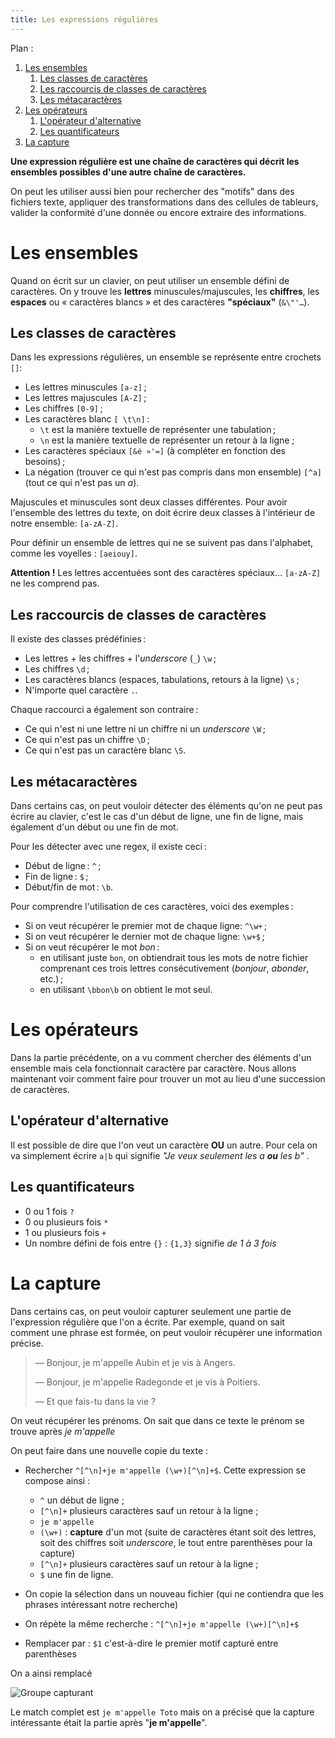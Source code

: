 ```yaml
---
title: Les expressions régulières
---
```


Plan :

1. [Les ensembles](#t1)
	1. [Les classes de caractères](#t1-1)
	2. [Les raccourcis de classes de caractères](#t1-2)
	3. [Les métacaractères](#t1-3)
2. [Les opérateurs](#t2)
	1. [L'opérateur d'alternative](#t2-1)
	2. [Les quantificateurs](#t2-2)
3. [La capture](#t3)

[comment]: <> (FINET)


**Une expression régulière est une chaîne de caractères qui décrit les ensembles possibles d'une autre chaîne de caractères.**

On peut les utiliser aussi bien pour rechercher des \"motifs\" dans des fichiers texte,
appliquer des transformations dans des cellules de tableurs, valider la conformité d'une donnée ou encore extraire des informations.


<a id='t1'/>

# Les ensembles

Quand on écrit sur un clavier, on peut utiliser un ensemble défini de caractères.
On y trouve les **lettres** minuscules/majuscules, les **chiffres**, les **espaces** ou « caractères blancs » et des caractères **\"spéciaux\"** (`&\"'…`).


<a id='t1-1'/>

## Les classes de caractères

Dans les expressions régulières, un ensemble se représente entre crochets `[]`:

- Les lettres minuscules `[a-z]` ;
- Les lettres majuscules `[A-Z]` ;
- Les chiffres `[0-9]` ;
- Les caractères blanc `[ \t\n]` :
  - `\t` est la manière textuelle de représenter une tabulation ;
  - `\n` est la manière textuelle de représenter un retour à la ligne ;
- Les caractères spéciaux `[&é »'=]` (à compléter en fonction des besoins) ;
- La négation (trouver ce qui n'est pas compris dans mon ensemble)
  `[^a]` (tout ce qui n'est pas un *a*).


Majuscules et minuscules sont deux classes différentes.
Pour avoir l'ensemble des lettres du texte, on doit écrire deux classes à l'intérieur de notre ensemble: `[a-zA-Z]`.

Pour définir un ensemble de lettres qui ne se suivent pas dans l'alphabet, comme les voyelles : `[aeiouy]`.

**Attention !** Les lettres accentuées sont des caractères spéciaux… `[a-zA-Z]` ne les comprend pas.


<a id='t1-2'/>

## Les raccourcis de classes de caractères

Il existe des classes prédéfinies :

- Les lettres + les chiffres + l'*underscore* (`_`) `\w` ;
- Les chiffres `\d` ;
- Les caractères blancs (espaces, tabulations, retours à la ligne) `\s` ;
- N'importe quel caractère `.`.

Chaque raccourci a également son contraire :

- Ce qui n'est ni une lettre ni un chiffre ni un *underscore* `\W` ;
- Ce qui n'est pas un chiffre `\D` ;
- Ce qui n'est pas un caractère blanc `\S`.


<a id='t1-3'/>

## Les métacaractères

Dans certains cas, on peut vouloir détecter des éléments qu'on ne peut pas écrire au clavier, c'est le cas d'un début de ligne, une fin de ligne, mais également d'un début ou une fin de mot.

Pour les détecter avec une regex, il existe ceci :

- Début de ligne : `^` ;
- Fin de ligne : `$` ;
- Début/fin de mot : `\b`.

Pour comprendre l'utilisation de ces caractères, voici des exemples :

- Si on veut récupérer le premier mot de chaque ligne: `^\w+` ;
- Si on veut récupérer le dernier mot de chaque ligne: `\w+$` ;
- Si on veut récupérer le mot *bon* :
  - en utilisant juste `bon`, on obtiendrait tous les mots de notre fichier comprenant ces trois lettres consécutivement (*bonjour*, *abonder*, etc.) ;
  - en utilisant `\bbon\b` on obtient le mot seul.


<a id='t2'/>

# Les opérateurs

Dans la partie précédente, on a vu comment chercher des éléments d'un ensemble mais cela fonctionnait caractère par caractère.
Nous allons maintenant voir comment faire pour trouver un mot au lieu d'une succession de caractères.


<a id='t2-1'/>

## L'opérateur d'alternative

Il est possible de dire que l'on veut un caractère **OU** un autre.
Pour cela on va simplement écrire `a|b` qui signifie *\"Je veux seulement les a **ou** les b\"* .


<a id='t2-2'/>

## Les quantificateurs

- 0 ou 1 fois `?`
- 0 ou plusieurs fois `*`
- 1 ou plusieurs fois `+`
- Un nombre défini de fois entre `{}` : `{1,3}` signifie *de 1 à 3 fois*


<a id='t3'/>

# La capture


Dans certains cas, on peut vouloir capturer seulement une partie de l'expression régulière que l'on a écrite.
Par exemple, quand on sait comment une phrase est formée, on peut vouloir récupérer une information précise.

> — Bonjour, je m'appelle Aubin et je vis à Angers.
>
> — Bonjour, je m'appelle Radegonde et je vis à Poitiers.
>
> — Et que fais-tu dans la vie ?

On veut récupérer les prénoms.
On sait que dans ce texte le prénom se trouve après *je m'appelle*

On peut faire dans une nouvelle copie du texte :

- Rechercher `^[^\n]+je m'appelle (\w+)[^\n]+$`. Cette expression se compose ainsi :
  - `^` un début de ligne ;
  - `[^\n]+` plusieurs caractères sauf un retour à la ligne ;
  - `je m'appelle`
  - `(\w+)` : **capture** d'un mot (suite de caractères étant soit des lettres, soit des chiffres soit *underscore*, le tout entre parenthèses pour la capture)
  - `[^\n]+` plusieurs caractères sauf un retour à la ligne ;
  - `$` une fin de ligne.

- On copie la sélection dans un nouveau fichier (qui ne contiendra que les phrases intéressant notre recherche)
- On répète la même recherche : `^[^\n]+je m'appelle (\w+)[^\n]+$`
- Remplacer par : `$1` c'est-à-dire le premier motif capturé entre parenthèses

On a ainsi remplacé 

![Groupe capturant](/media/galleries/12002/b7789dcd-0817-4888-b581-8c3f40e063b6.png)

Le match complet est `je m'appelle Toto` mais on a précisé que la capture intéressante était la partie après \"**je m'appelle**\".


